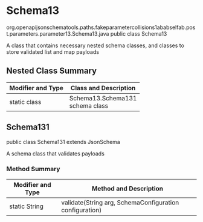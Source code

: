# Schema13
org.openapijsonschematools.paths.fakeparametercollisions1ababselfab.post.parameters.parameter13.Schema13.java
public class Schema13

A class that contains necessary nested schema classes, and classes to store validated list and map payloads

## Nested Class Summary
| Modifier and Type | Class and Description |
| ----------------- | ---------------------- |
| static class | Schema13.Schema131<br> schema class |

## Schema131
public class Schema131
extends JsonSchema

A schema class that validates payloads

### Method Summary
| Modifier and Type | Method and Description |
| ----------------- | ---------------------- |
| static String | validate(String arg, SchemaConfiguration configuration) |
